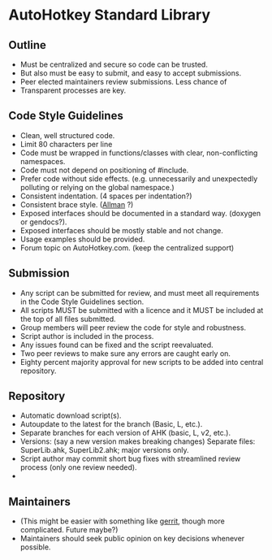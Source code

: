 AutoHotkey Standard Library
==========

Outline
-------

- Must be centralized and secure so code can be trusted.
- But also must be easy to submit, and easy to accept submissions.
- Peer elected maintainers review submissions. Less chance of 
- Transparent processes are key.

Code Style Guidelines
---------------------

- Clean, well structured code.
- Limit 80 characters per line
- Code must be wrapped in functions/classes with clear, non-conflicting namespaces.
- Code must not depend on positioning of #include.
- Prefer code without side effects. (e.g. unnecessarily and unexpectedly polluting or relying on the global namespace.)
- Consistent indentation. (4 spaces per indentation?)
- Consistent brace style. ([Allman](http://en.wikipedia.org/wiki/Indent_style#Allman_style) ?)
- Exposed interfaces should be documented in a standard way. (doxygen or gendocs?).
- Exposed interfaces should be mostly stable and not change.
- Usage examples should be provided.
- Forum topic on AutoHotkey.com. (keep the centralized support)

Submission
----------

- Any script can be submitted for review, and must meet all requirements in the Code Style Guidelines section.
- All scripts MUST be submitted with a licence and it MUST be included at the top of all files submitted.
- Group members will peer review the code for style and robustness.
- Script author is included in the process.
- Any issues found can be fixed and the script reevaluated.
- Two peer reviews to make sure any errors are caught early on.
- Eighty percent majority approval for new scripts to be added into central repository.

Repository
----------

- Automatic download script(s).
- Autoupdate to the latest for the branch (Basic, L, etc.).
- Separate branches for each version of AHK (basic, L, v2, etc.).
- Versions: (say a new version makes breaking changes) Separate files: SuperLib.ahk, SuperLib2.ahk; major versions only.
- Script author may commit short bug fixes with streamlined review process (only one review needed).
- 

Maintainers
-----------

- (This might be easier with something like [gerrit](http://code.google.com/p/gerrit/), though more complicated.  Future maybe?)
- Maintainers should seek public opinion on key decisions whenever possible.

